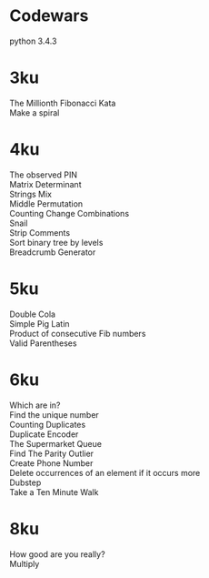 Codewars
=============
python 3.4.3

# 3ku
 The Millionth Fibonacci Kata<br>
 Make a spiral<br>

# 4ku
 The observed PIN<br>
 Matrix Determinant<br>
 Strings Mix<br>
 Middle Permutation<br>
 Counting Change Combinations<br>
 Snail<br>
 Strip Comments<br>
 Sort binary tree by levels<br>
 Breadcrumb Generator<br>

# 5ku
 Double Cola<br>
 Simple Pig Latin<br>
 Product of consecutive Fib numbers<br>
 Valid Parentheses<br>

# 6ku
 Which are in?<br>
 Find the unique number<br>
 Counting Duplicates<br>
 Duplicate Encoder<br>
 The Supermarket Queue<br>
 Find The Parity Outlier<br>
 Create Phone Number<br>
 Delete occurrences of an element if it occurs more <br>
 Dubstep<br>
 Take a Ten Minute Walk<br>

# 8ku
 How good are you really?<br>
 Multiply<br>